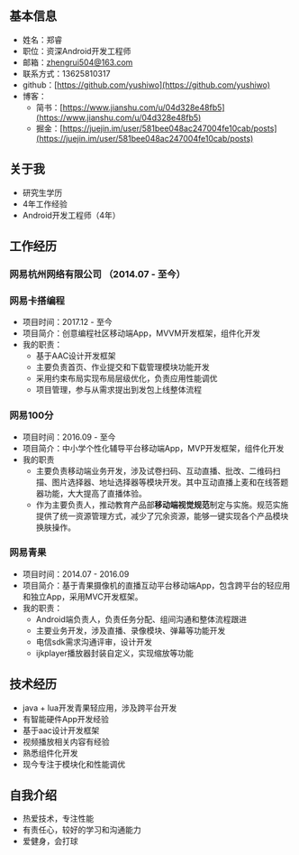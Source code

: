 ## 基本信息
+ 姓名：郑睿
+ 职位：资深Android开发工程师
+ 邮箱：zhengrui504@163.com
+ 联系方式：13625810317
+ github：[https://github.com/yushiwo](https://github.com/yushiwo)
+ 博客：
	- 简书：[https://www.jianshu.com/u/04d328e48fb5](https://www.jianshu.com/u/04d328e48fb5)
	- 掘金：[https://juejin.im/user/581bee048ac247004fe10cab/posts](https://juejin.im/user/581bee048ac247004fe10cab/posts)

## 关于我
+ 研究生学历
+ 4年工作经验
+ Android开发工程师（4年）


## 工作经历
### 网易杭州网络有限公司 （2014.07 - 至今）

### 网易卡搭编程
+ 项目时间：2017.12 - 至今
+ 项目简介：创意编程社区移动端App，MVVM开发框架，组件化开发
+ 我的职责：
	- 基于AAC设计开发框架
	- 主要负责首页、作业提交和下载管理模块功能开发
	- 采用约束布局实现布局层级优化，负责应用性能调优
	- 项目管理，参与从需求提出到发包上线整体流程

### 网易100分
+ 项目时间：2016.09 - 至今
+ 项目简介：中小学个性化辅导平台移动端App，MVP开发框架，组件化开发
+ 我的职责
	- 主要负责移动端业务开发，涉及试卷扫码、互动直播、批改、二维码扫描、图片选择器、地址选择器等模块开发。其中互动直播上麦和在线答题器功能，大大提高了直播体验。
	- 作为主要负责人，推动教育产品部**移动端视觉规范**制定与实施。规范实施提供了统一资源管理方式，减少了冗余资源，能够一键实现各个产品模块换肤操作。

### 网易青果
+ 项目时间：2014.07 - 2016.09
+ 项目简介：基于青果摄像机的直播互动平台移动端App，包含跨平台的轻应用和独立App，采用MVC开发框架。
+ 我的职责：
	- Android端负责人，负责任务分配、组间沟通和整体流程跟进
	- 主要业务开发，涉及直播、录像模块、弹幕等功能开发
	- 电信sdk需求沟通评审，设计开发
	- ijkplayer播放器封装自定义，实现缩放等功能

## 技术经历
+ java + lua开发青果轻应用，涉及跨平台开发
+ 有智能硬件App开发经验
+ 基于aac设计开发框架
+ 视频播放相关内容有经验
+ 熟悉组件化开发
+ 现今专注于模块化和性能调优

## 自我介绍
+ 热爱技术，专注性能
+ 有责任心，较好的学习和沟通能力
+ 爱健身，会打球

